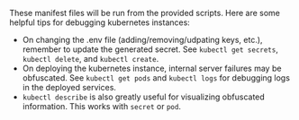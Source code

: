 These manifest files will be run from the provided scripts. Here are some helpful tips for debugging kubernetes instances:

* On changing the .env file (adding/removing/udpating keys, etc.), remember to update the generated secret. See `kubectl get secrets`, `kubectl delete`, and `kubectl create`.
* On deploying the kubernetes instance, internal server failures may be obfuscated. See `kubectl get pods` and `kubectl logs` for debugging logs in the deployed services.
* `kubectl describe` is also greatly useful for visualizing obfuscated information. This works with `secret` or `pod`.
